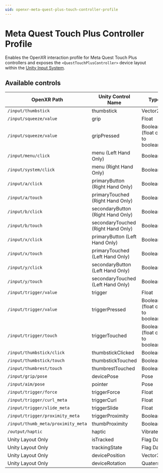 ```yaml
---
uid: openxr-meta-quest-plus-touch-controller-profile
---
```

# Meta Quest Touch Plus Controller Profile

Enables the OpenXR interaction profile for Meta Quest Touch Plus controllers and exposes the `<QuestTouchPlusController>` device layout within the [Unity Input System](https://docs.unity3d.com/Packages/com.unity.inputsystem@latest/).  

## Available controls

| OpenXR Path | Unity Control Name | Type |
|----|----|----|
|`/input/thumbstick`| thumbstick | Vector2 |
|`/input/squeeze/value`| grip | Float |
|`/input/squeeze/value`| gripPressed | Boolean (float cast to boolean) |
|`/input/menu/click`| menu (Left Hand Only)| Boolean | 
|`/input/system/click`| menu (Right Hand Only)| Boolean | 
|`/input/a/click`| primaryButton (Right Hand Only) | Boolean | 
|`/input/a/touch`| primaryTouched (Right Hand Only) | Boolean | 
|`/input/b/click`| secondaryButton (Right Hand Only) | Boolean | 
|`/input/b/touch`| secondaryTouched (Right Hand Only) | Boolean | 
|`/input/x/click`| primaryButton (Left Hand Only) | Boolean | 
|`/input/x/touch`| primaryTouched (Left Hand Only) | Boolean | 
|`/input/y/click`| secondaryButton (Left Hand Only) | Boolean | 
|`/input/y/touch`| secondaryTouched (Left Hand Only) | Boolean | 
|`/input/trigger/value`| trigger | Float |
|`/input/trigger/value`| triggerPressed | Boolean (float cast to boolean) |
|`/input/trigger/touch`| triggerTouched| Boolean (float cast to boolean) |
|`/input/thumbstick/click`| thumbstickClicked | Boolean |
|`/input/thumbstick/touch`| thumbstickTouched | Boolean |
|`/input/thumbrest/touch`| thumbrestTouched | Boolean |
|`/input/grip/pose` | devicePose | Pose |
|`/input/aim/pose` | pointer | Pose |
|`/input/trigger/force` | triggerForce | Float |
|`/input/trigger/curl_meta` | triggerCurl | Float |
|`/input/trigger/slide_meta` | triggerSlide | Float |
|`/input/trigger/proximity_meta` | triggerProximity | Boolean |
|`/input/thumb_meta/proximity_meta` | thumbProximity | Boolean |
|`/output/haptic` | haptic | Vibrate |
| Unity Layout Only  | isTracked | Flag Data |
| Unity Layout Only  | trackingState | Flag Data |
| Unity Layout Only  | devicePosition | Vector3 |
| Unity Layout Only  | deviceRotation | Quaternion |
